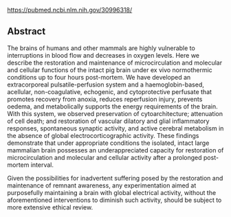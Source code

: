 https://pubmed.ncbi.nlm.nih.gov/30996318/

## Abstract

The brains of humans and other mammals are highly vulnerable to interruptions in blood flow and decreases in oxygen levels. Here we describe the restoration and maintenance of microcirculation and molecular and cellular functions of the intact pig brain under ex vivo normothermic conditions up to four hours post-mortem. We have developed an extracorporeal pulsatile-perfusion system and a haemoglobin-based, acellular, non-coagulative, echogenic, and cytoprotective perfusate that promotes recovery from anoxia, reduces reperfusion injury, prevents oedema, and metabolically supports the energy requirements of the brain. With this system, we observed preservation of cytoarchitecture; attenuation of cell death; and restoration of vascular dilatory and glial inflammatory responses, spontaneous synaptic activity, and active cerebral metabolism in the absence of global electrocorticographic activity. These findings demonstrate that under appropriate conditions the isolated, intact large mammalian brain possesses an underappreciated capacity for restoration of microcirculation and molecular and cellular activity after a prolonged post-mortem interval.

Given the possibilities for inadvertent suffering posed by the restoration and maintenance of remnant awareness, any experimentation aimed at purposefully maintaining a brain with global electrical activity, without the aforementioned interventions to diminish such activity, should be subject to more extensive ethical review.